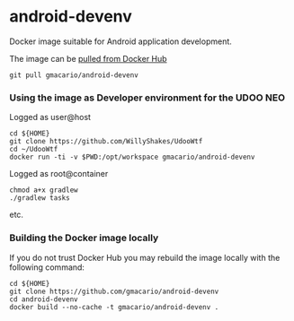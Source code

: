 # android-devenv

Docker image suitable for Android application development.

The image can be [pulled from Docker Hub](https://hub.docker.com/r/gmacario/android-devenv/)

```
git pull gmacario/android-devenv
```

### Using the image as Developer environment for the UDOO NEO

Logged as user@host

```
cd ${HOME}
git clone https://github.com/WillyShakes/UdooWtf
cd ~/UdooWtf
docker run -ti -v $PWD:/opt/workspace gmacario/android-devenv
```

Logged as root@container

```
chmod a+x gradlew
./gradlew tasks
```

etc.

### Building the Docker image locally

If you do not trust Docker Hub you may rebuild the image locally with the following command:

```
cd ${HOME}
git clone https://github.com/gmacario/android-devenv
cd android-devenv
docker build --no-cache -t gmacario/android-devenv .
```

<!-- EOF -->
